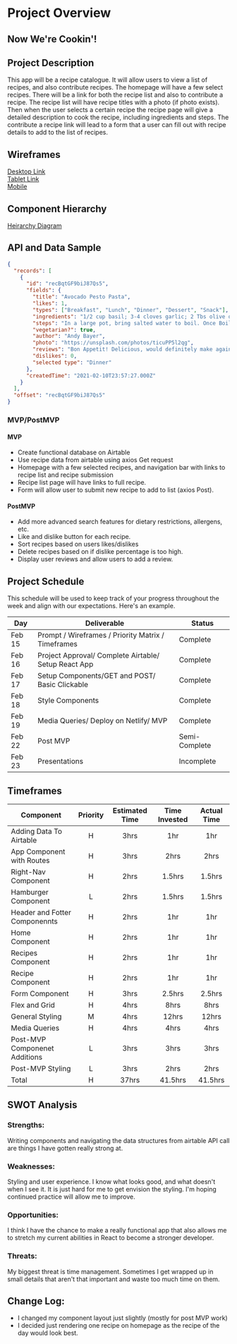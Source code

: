 # Project Overview

## Now We're Cookin'!

## Project Description

This app will be a recipe catalogue. It will allow users to view a list of recipes, and also contribute recipes. The homepage will have a few select recipes. There will be a link for both the recipe list and also to contribute a recipe. The recipe list will have recipe titles with a photo (if photo exists). Then when the user selects a certain recipe the recipe page will give a detailed description to cook the recipe, including ingredients and steps. The contribute a recipe link will lead to a form that a user can fill out with recipe details to add to the list of recipes.

## Wireframes

[Desktop Link](https://wireframe.cc/pro/pp/644724e32415092) \
[Tablet Link](https://wireframe.cc/pro/pp/7d7cc787e415010) \
[Mobile](https://wireframe.cc/pro/pp/9d9819bbe415093)

## Component Hierarchy

[Heirarchy Diagram](https://app.diagrams.net/#G1JkH1gxs-ZQBVArigTTg3pPn7uZtfDW9y)

## API and Data Sample

```json
{
  "records": [
    {
      "id": "recBqtGF9biJ87Qs5",
      "fields": {
        "title": "Avocado Pesto Pasta",
        "likes": 1,
        "types": ["Breakfast", "Lunch", "Dinner", "Dessert", "Snack"],
        "ingredients": "1/2 cup basil; 3-4 cloves garlic; 2 Tbs olive oil; 2 avocados, pitted; 3/4-1 tsp salt to taste; black pepper; 1lb pasta of choice",
        "steps": "In a large pot, bring salted water to boil. Once Boiling, cook pasta according to package directions;  Make sauce in food processor. Combine basil and...",
        "vegetarian?": true,
        "author": "Andy Bayer",
        "photo": "https://unsplash.com/photos/ticuPP5l2qg",
        "reviews": "Bon Appetit! Delicious, would definitely make again;",
        "dislikes": 0,
        "selected type": "Dinner"
      },
      "createdTime": "2021-02-10T23:57:27.000Z"
    }
  ],
  "offset": "recBqtGF9biJ87Qs5"
}
```

### MVP/PostMVP

#### MVP

- Create functional database on Airtable
- Use recipe data from airtable using axios Get request
- Homepage with a few selected recipes, and navigation bar with links to recipe list and recipe submission
- Recipe list page will have links to full recipe.
- Form will allow user to submit new recipe to add to list (axios Post).

#### PostMVP

- Add more advanced search features for dietary restrictions, allergens, etc.
- Like and dislike button for each recipe.
- Sort recipes based on users likes/dislikes
- Delete recipes based on if dislike percentage is too high.
- Display user reviews and allow users to add a review.

## Project Schedule

This schedule will be used to keep track of your progress throughout the week and align with our expectations. Here's an example.

| Day    | Deliverable                                          | Status        |
| ------ | ---------------------------------------------------- | ------------- |
| Feb 15 | Prompt / Wireframes / Priority Matrix / Timeframes   | Complete      |
| Feb 16 | Project Approval/ Complete Airtable/ Setup React App | Complete      |
| Feb 17 | Setup Components/GET and POST/ Basic Clickable       | Complete      |
| Feb 18 | Style Components                                     | Complete      |
| Feb 19 | Media Queries/ Deploy on Netlify/ MVP                | Complete      |
| Feb 22 | Post MVP                                             | Semi-Complete |
| Feb 23 | Presentations                                        | Incomplete    |

## Timeframes

| Component                     | Priority | Estimated Time | Time Invested | Actual Time |
| ----------------------------- | :------: | :------------: | :-----------: | :---------: |
| Adding Data To Airtable       |    H     |      3hrs      |      1hr      |     1hr     |
| App Component with Routes     |    H     |      3hrs      |     2hrs      |    2hrs     |
| Right-Nav Component           |    H     |      2hrs      |    1.5hrs     |   1.5hrs    |
| Hamburger Component           |    L     |      2hrs      |    1.5hrs     |   1.5hrs    |
| Header and Fotter Componennts |    H     |      2hrs      |      1hr      |     1hr     |
| Home Component                |    H     |      2hrs      |      1hr      |     1hr     |
| Recipes Component             |    H     |      2hrs      |      1hr      |     1hr     |
| Recipe Component              |    H     |      2hrs      |      1hr      |     1hr     |
| Form Component                |    H     |      3hrs      |    2.5hrs     |   2.5hrs    |
| Flex and Grid                 |    H     |      4hrs      |     8hrs      |    8hrs     |
| General Styling               |    M     |      4hrs      |     12hrs     |    12hrs    |
| Media Queries                 |    H     |      4hrs      |     4hrs      |    4hrs     |
| Post-MVP Componenet Additions |    L     |      3hrs      |     3hrs      |    3hrs     |
| Post-MVP Styling              |    L     |      3hrs      |     2hrs      |    2hrs     |
| Total                         |    H     |     37hrs      |    41.5hrs    |   41.5hrs   |

## SWOT Analysis

### Strengths:

Writing components and navigating the data structures from airtable API call are things I have gotten really strong at.

### Weaknesses:

Styling and user experience. I know what looks good, and what doesn't when I see it. It is just hard for me to get envision the styling. I'm hoping continued
practice will allow me to improve.

### Opportunities:

I think I have the chance to make a really functional app that also allows me to stretch my current abilities in React to become a stronger developer.

### Threats:

My biggest threat is time management. Sometimes I get wrapped up in small details that aren't that important and waste too much time on them.

## Change Log:

- I changed my component layout just slightly (mostly for post MVP work)
- I decided just rendering one recipe on homepage as the recipe of the day would look best.
